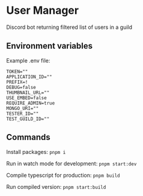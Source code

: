 # User Manager

Discord bot returning filtered list of users in a guild

## Environment variables

Example .env file:

```
TOKEN=""
APPLICATION_ID=""
PREFIX=!
DEBUG=false
THUMBNAIL_URL=""
USE_EMBED=false
REQUIRE_ADMIN=true
MONGO_URI=""
TESTER_ID=""
TEST_GUILD_ID=""
```

## Commands

Install packages:
`pnpm i`

Run in watch mode for development:
`pnpm start:dev`

Compile typescript for production:
`pnpm build`

Run compiled version:
`pnpm start:build`
